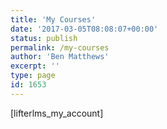 ```yaml
---
title: 'My Courses'
date: '2017-03-05T08:08:07+00:00'
status: publish
permalink: /my-courses
author: 'Ben Matthews'
excerpt: ''
type: page
id: 1653
---
```

\[lifterlms\_my\_account\]